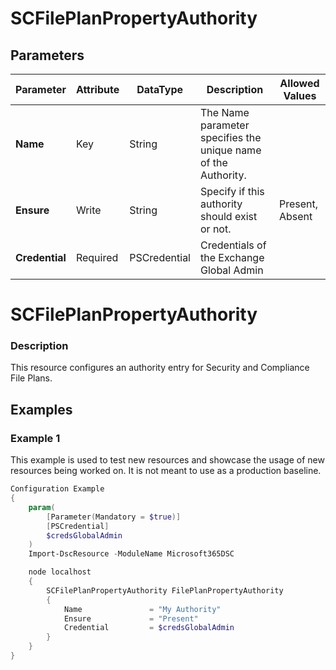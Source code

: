 ﻿# SCFilePlanPropertyAuthority

## Parameters

| Parameter | Attribute | DataType | Description | Allowed Values |
| --- | --- | --- | --- | --- |
| **Name** | Key | String | The Name parameter specifies the unique name of the Authority. ||
| **Ensure** | Write | String | Specify if this authority should exist or not. |Present, Absent|
| **Credential** | Required | PSCredential | Credentials of the Exchange Global Admin ||

# SCFilePlanPropertyAuthority

### Description

This resource configures an authority entry for Security and
Compliance File Plans.

## Examples

### Example 1

This example is used to test new resources and showcase the usage of new resources being worked on.
It is not meant to use as a production baseline.

```powershell
Configuration Example
{
    param(
        [Parameter(Mandatory = $true)]
        [PSCredential]
        $credsGlobalAdmin
    )
    Import-DscResource -ModuleName Microsoft365DSC

    node localhost
    {
        SCFilePlanPropertyAuthority FilePlanPropertyAuthority
        {
            Name               = "My Authority"
            Ensure             = "Present"
            Credential         = $credsGlobalAdmin
        }
    }
}
```

